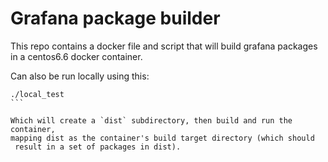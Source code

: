 # Grafana package builder

This repo contains a docker file and script
that will build grafana packages in a centos6.6 docker container.

Can also be run locally using this:


````
./local_test
```

Which will create a `dist` subdirectory, then build and run the container,
mapping dist as the container's build target directory (which should
 result in a set of packages in dist).
